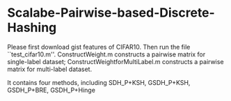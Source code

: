 # Scalabe-Pairwise-based-Discrete-Hashing

Please first download gist features of CIFAR10.
Then run the file ``test_cifar10.m''.
ConstructWeight.m constructs a pairwise matrix for single-label dataset;
ConstructWeightforMultiLabel.m constructs a pairwise matrix for multi-label dataset.

It contains four methods, including SDH_P+KSH, GSDH_P+KSH, GSDH_P+BRE, GSDH_P+Hinge
